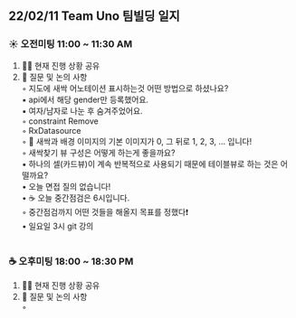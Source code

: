
## 22/02/11 Team Uno 팀빌딩 일지
### ☀️ 오전미팅 11:00 ~ 11:30 AM
1. 🧑‍💻 현재 진행 상황 공유<br/>
2. 🙋 질문 및 논의 사항<br/>
    ◦ 지도에 새싹 어노테이션 표시하는것 어떤 방법으로 하셨나요?<br/>
        ▪ api에서 해당 gender만 등록했어요.<br/>
        ▪ 여자/남자로 나눈 후 숨겨주었어요.<br/>
    ◦ constraint Remove<br/>
    ◦ RxDatasource<br/>
    ◦ 🔔 새싹과 배경 이미지의 기본 이미지가 0, 그 뒤로 1, 2, 3, … 입니다!<br/>
    ◦ 새싹찾기 뷰 구성은 어떻게 하는게 좋을까요?<br/>
        ▪ 하나의 셀(카드뷰)이 계속 반복적으로 사용되기 때문에 테이블뷰로 하는 것은 어떨까요?<br/>
• 오늘 면접 질의 없습니다!<br/>
• ☕️ 오늘 중간점검은 6시입니다.<br/>
    ◦ 중간점검까지 어떤 것들을 해올지 목표를 정했다❗️<br/>
• 일요일 3시 git 강의
<br/><br/>

### ☕️ 오후미팅 18:00 ~ 18:30 PM
1. 🧑‍💻 현재 진행 상황 공유<br/>
2. 🙋 질문 및 논의 사항<br/>
    ◦
